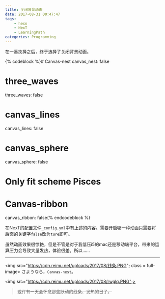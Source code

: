 ```yaml
---
title: 关闭背景动画
date: 2017-08-31 00:47:47
tags:
	- hexo
	- NexT
	- LearningPath
categories: Programming
---
```

<p class = "note default">在一番抉择之后，终于选择了关闭背景动画。</p>


{% codeblock %}# Canvas-nest
canvas_nest: false

# three_waves
three_waves: false

# canvas_lines
canvas_lines: false

# canvas_sphere
canvas_sphere: false

# Only fit scheme Pisces
# Canvas-ribbon
canvas_ribbon: false{% endcodeblock %}

在NexT的配置文件`_config.yml`中有上述的内容。需要开启哪一种动画只需要将后面的关键字<code class = code>false</code>改为<code class = code>ture</code>即可。

虽然动画效果很惊艳，但是不管是对于我低压i5的mac还是移动端平台，带来的运算压力会导致大量发热，体验很差。所以……

---
<img src="https://cdn.reimu.net/uploads/2017/08/线条.PNG"; class = full-image>
さようなら，`Canvas-nest`。

<img src="https://cdn.reimu.net/uploads/2017/08/rwglq.PNG";>

> ~~或许有一天会怀念那些跃动的线条、发热的日子。~~